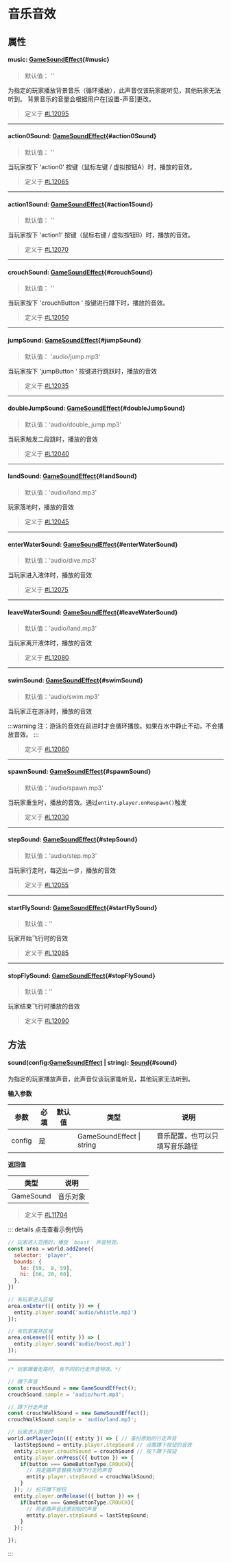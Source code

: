 <script setup>
import '/style.css'
</script>
# 音乐音效
## 属性

#### <font id="API" />music<font id="Type">: [GameSoundEffect](/GameWorld/music#GameSoundEffect)</font>{#music}
> 默认值： ''

为指定的玩家播放背景音乐（循环播放），此声音仅该玩家能听见，其他玩家无法听到。 背景音乐的音量会根据用户在[设置-声音]更改。

> 定义于 [#L12095](https://github.com/box3lab/arena_dts/blob/main/GameAPI.d.ts#L12095)
---


#### <font id="API" />action0Sound<font id="Type">: [GameSoundEffect](/GameWorld/music#GameSoundEffect)</font>{#action0Sound}
> 默认值： ''

当玩家按下 'action0' 按键（鼠标左键 / 虚拟按钮A）时，播放的音效。

> 定义于 [#L12065](https://github.com/box3lab/arena_dts/blob/main/GameAPI.d.ts#L12065)
---


#### <font id="API" />action1Sound<font id="Type">: [GameSoundEffect](/GameWorld/music#GameSoundEffect)</font>{#action1Sound}
> 默认值： ''

当玩家按下 'action1' 按键（鼠标右键 / 虚拟按钮B）时，播放的音效。

> 定义于 [#L12070](https://github.com/box3lab/arena_dts/blob/main/GameAPI.d.ts#L12070)
---


#### <font id="API" />crouchSound<font id="Type">: [GameSoundEffect](/GameWorld/music#GameSoundEffect)</font>{#crouchSound}
> 默认值： ''

当玩家按下 'crouchButton ' 按键进行蹲下时，播放的音效。

> 定义于 [#L12050](https://github.com/box3lab/arena_dts/blob/main/GameAPI.d.ts#L12050)
---


#### <font id="API" />jumpSound<font id="Type">: [GameSoundEffect](/GameWorld/music#GameSoundEffect)</font>{#jumpSound}
> 默认值： 'audio/jump.mp3'

当玩家按下 'jumpButton ' 按键进行跳跃时，播放的音效

> 定义于 [#L12035](https://github.com/box3lab/arena_dts/blob/main/GameAPI.d.ts#L12035)
---


#### <font id="API" />doubleJumpSound<font id="Type">: [GameSoundEffect](/GameWorld/music#GameSoundEffect)</font>{#doubleJumpSound}
> 默认值：'audio/double_jump.mp3'

当玩家触发二段跳时，播放的音效

> 定义于 [#L12040](https://github.com/box3lab/arena_dts/blob/main/GameAPI.d.ts#L12040)
---


#### <font id="API" />landSound<font id="Type">: [GameSoundEffect](/GameWorld/music#GameSoundEffect)</font>{#landSound}
> 默认值：'audio/land.mp3'

玩家落地时，播放的音效

> 定义于 [#L12045](https://github.com/box3lab/arena_dts/blob/main/GameAPI.d.ts#L12045)
---


#### <font id="API" />enterWaterSound<font id="Type">: [GameSoundEffect](/GameWorld/music#GameSoundEffect)</font>{#enterWaterSound}
> 默认值：'audio/dive.mp3'

当玩家进入液体时，播放的音效

> 定义于 [#L12075](https://github.com/box3lab/arena_dts/blob/main/GameAPI.d.ts#L12075)
---


#### <font id="API" />leaveWaterSound<font id="Type">: [GameSoundEffect](/GameWorld/music#GameSoundEffect)</font>{#leaveWaterSound}
> 默认值：'audio/land.mp3'

当玩家离开液体时，播放的音效

> 定义于 [#L12080](https://github.com/box3lab/arena_dts/blob/main/GameAPI.d.ts#L12080)
---


#### <font id="API" />swimSound<font id="Type">: [GameSoundEffect](/GameWorld/music#GameSoundEffect)</font>{#swimSound}
> 默认值：'audio/swim.mp3'

当玩家正在游泳时，播放的音效

:::warning
注：游泳的音效在前进时才会循环播放。如果在水中静止不动，不会播放音效。
:::

> 定义于 [#L12060](https://github.com/box3lab/arena_dts/blob/main/GameAPI.d.ts#L12060)
---


#### <font id="API" />spawnSound<font id="Type">: [GameSoundEffect](/GameWorld/music#GameSoundEffect)</font>{#spawnSound}
> 默认值：'audio/spawn.mp3'

当玩家重生时，播放的音效。通过`entity.player.onRespawn()`触发

> 定义于 [#L12030](https://github.com/box3lab/arena_dts/blob/main/GameAPI.d.ts#L12030)
---


#### <font id="API" />stepSound<font id="Type">: [GameSoundEffect](/GameWorld/music#GameSoundEffect)</font>{#stepSound}
> 默认值：'audio/step.mp3'

当玩家行走时，每迈出一步，播放的音效

> 定义于 [#L12055](https://github.com/box3lab/arena_dts/blob/main/GameAPI.d.ts#L12055)
---


#### <font id="API" />startFlySound<font id="Type">: [GameSoundEffect](/GameWorld/music#GameSoundEffect)</font>{#startFlySound}
> 默认值：''

玩家开始飞行时的音效

> 定义于 [#L12085](https://github.com/box3lab/arena_dts/blob/main/GameAPI.d.ts#L12085)
---


#### <font id="API" />stopFlySound<font id="Type">: [GameSoundEffect](/GameWorld/music#GameSoundEffect)</font>{#stopFlySound}
> 默认值：''

玩家结束飞行时播放的音效

> 定义于 [#L12090](https://github.com/box3lab/arena_dts/blob/main/GameAPI.d.ts#L12090)

## 方法

#### <font id="API" />sound(<font id="Type">config:[GameSoundEffect](/GameWorld/music#GameSoundEffect) | string</font>)<font id="Type">: [Sound](/Sound/)</font>{#sound}

为指定的玩家播放声音，此声音仅该玩家能听见，其他玩家无法听到。

**输入参数**

| **参数** | **必填** | **默认值** | **类型** | **说明** |
| --- | --- | --- | --- | --- |
| config | 是 | | GameSoundEffect &#124; string | 音乐配置，也可以只填写音乐路径 |

**返回值**

| **类型** | **说明** |
| --- | --- |
| GameSound | 音乐对象 |


> 定义于 [#L11704](https://github.com/box3lab/arena_dts/blob/main/GameAPI.d.ts#L11704)

::: details 点击查看示例代码
```javascript
// 玩家进入范围时，播放 `boost` 声音特效。
const area = world.addZone({
  selector: 'player',
  bounds: {
    lo: [59,  8, 59],
    hi: [66, 20, 66],
  },
})

// 有玩家进入区域
area.onEnter(({ entity }) => {
  entity.player.sound('audio/whistle.mp3')
});

// 有玩家离开区域
area.onLeave(({ entity }) => {
  entity.player.sound('audio/boost.mp3')
});
```
---
```javascript
/* 玩家蹲着走路时, 有不同的行走声音特效。*/

// 蹲下声音
const crouchSound = new GameSoundEffect();
crouchSound.sample = 'audio/hurt.mp3';

// 蹲下行走声音
const crouchWalkSound = new GameSoundEffect();
crouchWalkSound.sample = 'audio/land.mp3';

// 玩家进入游戏时
world.onPlayerJoin(({ entity }) => { // 备份原始的行走声音
  lastStepSound = entity.player.stepSound // 设置蹲下按钮的音效
  entity.player.crouchSound = crouchSound // 按下蹲下按钮
  entity.player.onPress(({ button }) => {
    if(button === GameButtonType.CROUCH){
      // 将走路声音替换为蹲下行走的声音
      entity.player.stepSound = crouchWalkSound;
    }
  }); // 松开蹲下按钮
  entity.player.onRelease(({ button }) => {
    if(button === GameButtonType.CROUCH){
      // 将走路声音还原初始的声音
      entity.player.stepSound = lastStepSound;
    }
  });

});
```
:::

